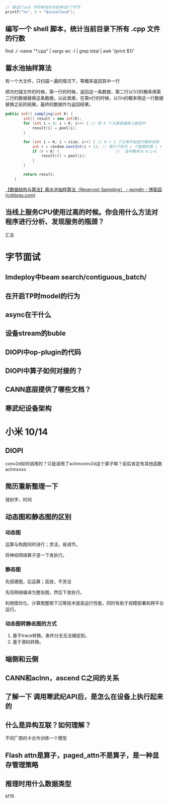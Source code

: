 





```c
// 输出Cloud 字符串指针向前移动5个字节
printf("%s", 5 + "QiniuCloud");
```



## 编写一个 shell 脚本，统计当前目录下所有 .cpp 文件的行数

find ./ -name "*.cpp" | xargs wc -l | grep total | awk '{print $1}'

## 蓄水池抽样算法

有一个大文件，只扫描一遍的情况下，等概率返回其中一行

顺次扫描文件的时候，第一行的时候，返回这一条数据，第二行以1/2的概率用第二行的数据替换这条数据，以此类推，在第n行的时候，以1/n的概率用这一行数据替换之前的结果。最终的数据作为返回结果。

```java
public int[] sampling(int K) {
        int[] result = new int[K];
        for (int i = 0; i < K; i++) { // 前 K 个元素直接放入数组中
            result[i] = pool[i];
        }

        for (int i = K; i < size; i++) { // K + 1 个元素开始进行概率采样
            int r = random.nextInt(i + 1); // 索引下标为 i 个数据时第 i + 1 个数据，r = [0,i]
            if (r < K) {                         //  选中概率为 k/i+1
                result[r] = pool[i];
            }
        }

        return result;
    }
```

[【数据结构与算法】蓄水池抽样算法（Reservoir Sampling） - gonghr - 博客园 (cnblogs.com)](https://www.cnblogs.com/gonghr/p/15813886.html)

## 当线上服务CPU使用过高的时候。你会用什么方法对程序进行分析、发现服务的瓶颈？





汇总

# 字节面试

## lmdeploy中beam search/contiguous_batch/

## 在开启TP时model的行为

## async在干什么

## 设备stream的buble

## DIOPI中op-plugin的代码

## DIOPI中算子如何对接的？

## CANN底层提供了哪些文档？

## 寒武纪设备架构

# 小米 10/14

## DIOPI

conv2d如何调用的？只是调用了aclnnconv2d这个算子嘛？前后肯定有其他函数aclnnxxxx

## 简历重新整理一下

错别字，时间

## 动态图和静态图的区别

### 动态图

运算与构图同时进行；灵活，易调节。

将神经网络算子逐一下发执行。

### 静态图

先搭建图，后运算；高效，不灵活

先将网络编译为整张图，然后下发执行。

利用图优化、计算图整图下沉等技术提高运行性能，同时有助于规模部署和跨平台运行。

### 动态图转静态图的方式

1. 基于trace转换。条件分支无法捕捉到。
2. 基于源码转换。

## 端侧和云侧

## CANN和aclnn，ascend C之间的关系

## 了解一下 调用寒武纪API后，是怎么在设备上执行起来的

## 什么是异构互联？如何理解？

不同厂商的卡合作训练一个模型

## Flash attn是算子，paged_attn不是算子，是一种显存管理策略

## 推理时用什么数据类型

bf16